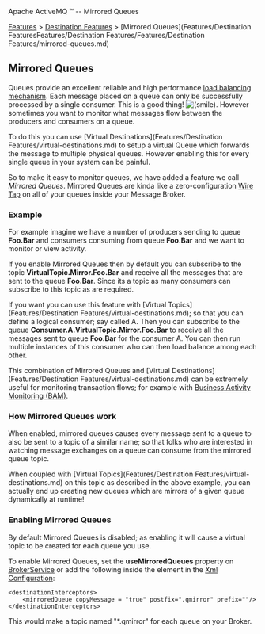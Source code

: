 Apache ActiveMQ ™ -- Mirrored Queues 

[Features](features.md) > [Destination Features](Features/destination-features.md) > [Mirrored Queues](Features/Destination FeaturesFeatures/Destination Features/Features/Destination Features/mirrored-queues.md)


Mirrored Queues
---------------

Queues provide an excellent reliable and high performance [load balancing mechanism](Community/FAQ/JMSCommunity/FAQ/JMS/Community/FAQ/JMS/how-does-a-queue-compare-to-a-topic.md). Each message placed on a queue can only be successfully processed by a single consumer. This is a good thing! ![(smile)](https://cwiki.apache.org/confluence/s/en_GB/5997/6f42626d00e36f53fe51440403446ca61552e2a2.1/_/images/icons/emoticons/smile.png). However sometimes you want to monitor what messages flow between the producers and consumers on a queue.

To do this you can use [Virtual Destinations](Features/Destination Features/virtual-destinations.md) to setup a virtual Queue which forwards the message to multiple physical queues. However enabling this for every single queue in your system can be painful.

So to make it easy to monitor queues, we have added a feature we call _Mirrored Queues_. Mirrored Queues are kinda like a zero-configuration [Wire Tap](http://activemq.apache.org/camel/wire-tap.html) on all of your queues inside your Message Broker.

### Example

For example imagine we have a number of producers sending to queue **Foo.Bar** and consumers consuming from queue **Foo.Bar** and we want to monitor or view activity.

If you enable Mirrored Queues then by default you can subscribe to the topic **VirtualTopic.Mirror.Foo.Bar** and receive all the messages that are sent to the queue **Foo.Bar**. Since its a topic as many consumers can subscribe to this topic as are required.

If you want you can use this feature with [Virtual Topics](Features/Destination Features/virtual-destinations.md); so that you can define a logical consumer; say called A. Then you can subscribe to the queue **Consumer.A.VirtualTopic.Mirror.Foo.Bar** to receive all the messages sent to queue **Foo.Bar** for the consumer A. You can then run multiple instances of this consumer who can then load balance among each other.

This combination of Mirrored Queues and [Virtual Destinations](Features/Destination Features/virtual-destinations.md) can be extremely useful for monitoring transaction flows; for example with [Business Activity Monitoring (BAM)](http://activemq.apache.org/camel/bam.html).

### How Mirrored Queues work

When enabled, mirrored queues causes every message sent to a queue to also be sent to a topic of a similar name; so that folks who are interested in watching message exchanges on a queue can consume from the mirrored queue topic.

When coupled with [Virtual Topics](Features/Destination Features/virtual-destinations.md) on this topic as described in the above example, you can actually end up creating new queues which are mirrors of a given queue dynamically at runtime!

### Enabling Mirrored Queues

By default Mirrored Queues is disabled; as enabling it will cause a virtual topic to be created for each queue you use.

To enable Mirrored Queues, set the **useMirroredQueues** property on [BrokerService](http://activemq.apache.org/maven/activemq-core/apidocs/org/apache/activemq/broker/BrokerService.html) or add the following inside the <broker> element in the [Xml Configuration](xml-Community/FAQ/configuration.md):

    <destinationInterceptors>
        <mirroredQueue copyMessage = "true" postfix=".qmirror" prefix=""/>
    </destinationInterceptors>

This would make a topic named "*.qmirror" for each queue on your Broker.

